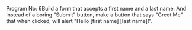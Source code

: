 Program No: 6Build a form that accepts a first name and a last
name. And instead of a boring &quot;Submit&quot; button, make a button
that says &quot;Greet Me&quot; that when clicked, will alert &quot;Hello [first
name] [last name]!&quot;.